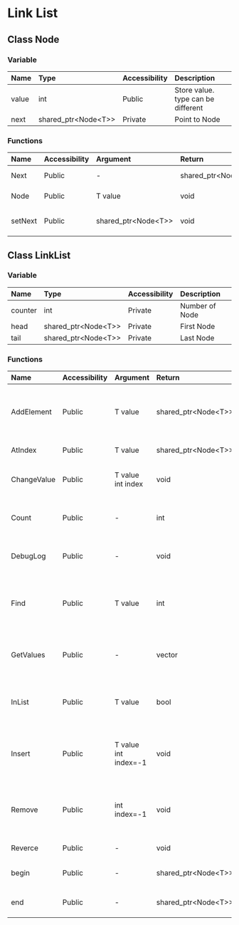 # Link List

## Class Node

### Variable

| Name  | Type                 | Accessibility | Description                        |
| :---- | :------------------- | :------------ | :--------------------------------- |
| value | int                  | Public        | Store value. type can be different |
| next  | shared_ptr<Node\<T>> | Private       | Point to Node                      |

### Functions

| Name    | Accessibility | Argument             | Return               | Description                   |
| :------ | :------------ | :------------------- | :------------------- | :---------------------------- |
| Next    | Public        | -                    | shared_ptr<Node\<T>> | Return Next Node              |
| Node    | Public        | T value              | void                 | Constructor Node              |
| setNext | Public        | shared_ptr<Node\<T>> | void                 | Change next(private) Variable |

## Class LinkList

### Variable

| Name    | Type                 | Accessibility | Description    |
| :------ | :------------------- | :------------ | :------------- |
| counter | int                  | Private       | Number of Node |
| head    | shared_ptr<Node\<T>> | Private       | First Node     |
| tail    | shared_ptr<Node\<T>> | Private       | Last Node      |

### Functions

| Name        | Accessibility | Argument                    | Return               | Description                                                           |
| :---------- | :------------ | :-------------------------- | :------------------- | :-------------------------------------------------------------------- |
| AddElement  | Public        | T value                     | shared_ptr<Node\<T>> | Add new Values(Node) end of the List same as Insert with Defult index |
| AtIndex     | Public        | T value                     | shared_ptr<Node\<T>> | Find Node by the index                                                |
| ChangeValue | Public        | T value <br /> int index    | void                 | Change Value of a Node by index                                       |
| Count       | Public        | -                           | int                  | Return number of Node exists in List                                  |
| DebugLog    | Public        | -                           | void                 | Print all Element of List , example => [1,2,3,...]                    |
| Find        | Public        | T value                     | int                  | If value exsits in List return index of the value otherwise return -1 |
| GetValues   | Public        | -                           | vector<T>            | return vector (similar to array) All value(Not Node) in List          |
| InList      | Public        | T value                     | bool                 | If value exists in List return true otherwise return false            |
| Insert      | Public        | T value <br /> int index=-1 | void                 | Insert new Value(Node) in List by index. Defult add end of the list   |
| Remove      | Public        | int index=-1                | void                 | Remove A node from List by the index. Defult Remove last Node         |
| Reverce     | Public        | -                           | void                 | Reverce all Node in List                                              |
| begin       | Public        | -                           | shared_ptr<Node\<T>> | Return fist Node(Head) in List                                        |
| end         | Public        | -                           | shared_ptr<Node\<T>> | Return last Node(tail) in List                                        |
